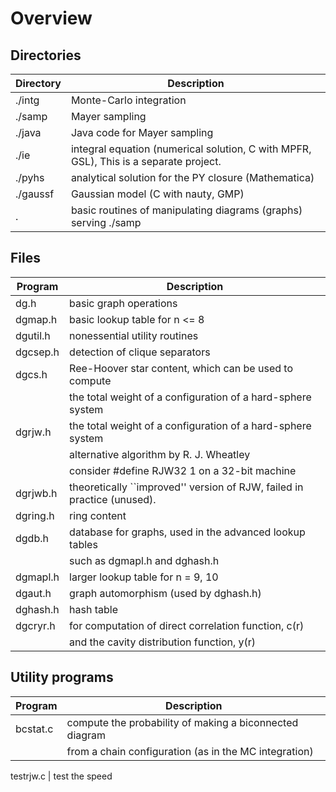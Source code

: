Overview
=========


Directories
--------------

Directory   | Description
------------|--------------------------------
./intg      |  Monte-Carlo integration
./samp      |  Mayer sampling
./java      |  Java code for Mayer sampling
./ie        |  integral equation (numerical solution, C with MPFR, GSL), This is a separate project.
./pyhs      |  analytical solution for the PY closure (Mathematica)
./gaussf    |  Gaussian model (C with nauty, GMP)
.           |  basic routines of manipulating diagrams (graphs) serving ./samp

Files
------

Program     | Description
------------|--------------------------------
dg.h        | basic graph operations
dgmap.h     | basic lookup table for n <= 8
dgutil.h    | nonessential utility routines
dgcsep.h    | detection of clique separators
dgcs.h      | Ree-Hoover star content, which can be used to compute
            | the total weight of a configuration of a hard-sphere system
dgrjw.h     | the total weight of a configuration of a hard-sphere system
            | alternative algorithm by R. J. Wheatley
            | consider #define RJW32 1 on a 32-bit machine
dgrjwb.h    | theoretically ``improved'' version of RJW, failed in practice (unused).
dgring.h    | ring content
dgdb.h      | database for graphs, used in the advanced lookup tables
            | such as dgmapl.h and dghash.h
dgmapl.h    | larger lookup table for n = 9, 10
dgaut.h     | graph automorphism (used by dghash.h)
dghash.h    | hash table
dgcryr.h    | for computation of direct correlation function, c(r)
            | and the cavity distribution function, y(r)


Utility programs
-----------------
Program     | Description
------------|--------------------------------
bcstat.c    | compute the probability of making a biconnected diagram
            | from a chain configuration (as in the MC integration)

testrjw.c   | test the speed


